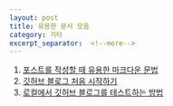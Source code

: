 ```yaml
---
layout: post
title: 유용한 문서 모음
category: 기타
excerpt_separator:  <!--more-->
---
```


1. [포스트를 작성할 때 유용한 마크다운 문법](http://blog.hyeyoonjung.com/2017/05/30/how-to-use-markdown/)
1. [깃허브 블로그 처음 시작하기](http://thdev.net/653)
1. [로컬에서 깃허브 블로그를 테스트하는 방법](https://help.github.com/articles/setting-up-your-github-pages-site-locally-with-jekyll/)
